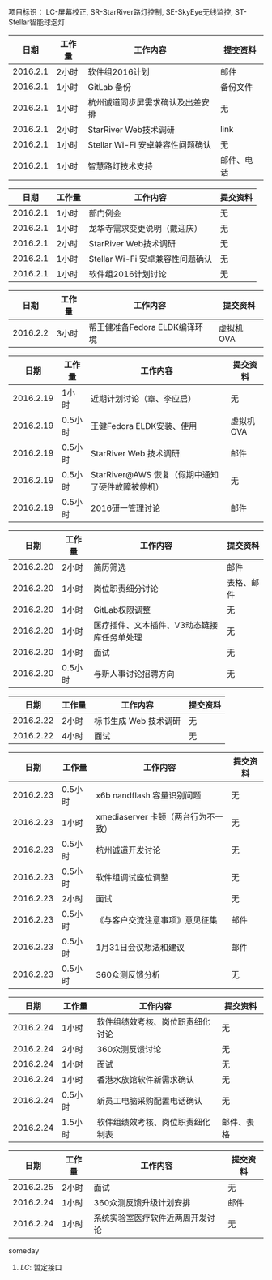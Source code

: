 项目标识： LC-屏幕校正, SR-StarRiver路灯控制, SE-SkyEye无线监控, ST-Stellar智能球泡灯

日期  | 工作量 | 工作内容 | 提交资料
-----|-------| --------|-----
2016.2.1 | 2小时 | 软件组2016计划 | 邮件
2016.2.1 | 1小时 | GitLab 备份  | 备份文件
2016.2.1 | 1小时 | 杭州诚道同步屏需求确认及出差安排  | 无
2016.2.1 | 2小时 | StarRiver Web技术调研  | link
2016.2.1 | 1小时 | Stellar Wi-Fi 安卓兼容性问题确认  | 无
2016.2.1 | 1小时 | 智慧路灯技术支持  | 邮件、电话

日期  | 工作量 | 工作内容 | 提交资料
-----|-------| --------|-----
2016.2.1 | 1小时 | 部门例会 | 无
2016.2.1 | 1小时 | 龙华寺需求变更说明（戴迎庆） | 无
2016.2.1 | 2小时 | StarRiver Web技术调研 | 无
2016.2.1 | 1小时 | Stellar Wi-Fi 安卓兼容性问题确认 | 无
2016.2.1 | 1小时 | 软件组2016计划讨论 | 无

日期  | 工作量 | 工作内容 | 提交资料
-----|-------| --------|-----
2016.2.2 | 3小时 | 帮王健准备Fedora ELDK编译环境 | 虚拟机OVA

日期  | 工作量 | 工作内容 | 提交资料
-----|-------| --------|-----
2016.2.19 | 1小时 | 近期计划讨论（章、李应启） | 无
2016.2.19 | 0.5小时 | 王健Fedora ELDK安装、使用| 虚拟机OVA
2016.2.19 | 0.5小时 | StarRiver Web 技术调研 | 邮件
2016.2.19 | 0.5小时 | StarRiver@AWS 恢复（假期中通知了硬件故障被停机） | 无
2016.2.19 | 0.5小时 | 2016研一管理讨论 | 邮件

日期  | 工作量 | 工作内容 | 提交资料
-----|-------| --------|-----
2016.2.20 | 2小时 | 简历筛选 | 邮件
2016.2.20 | 1小时 | 岗位职责细分讨论 | 表格、邮件
2016.2.20 | 1小时 | GitLab权限调整 | 无
2016.2.20 | 1小时 | 医疗插件、文本插件、V3动态链接库任务单处理 | 无
2016.2.20 | 1小时 | 面试 | 无
2016.2.20 | 0.5小时 | 与新人事讨论招聘方向 | 无

日期  | 工作量 | 工作内容 | 提交资料
-----|-------| --------|-----
2016.2.22 | 2小时 | 标书生成 Web 技术调研 | 无
2016.2.22 | 4小时 | 面试 | 无

日期  | 工作量 | 工作内容 | 提交资料
-----|-------| --------|-----
2016.2.23 | 0.5小时 | x6b nandflash 容量识别问题 | 无
2016.2.23 | 1小时 | xmediaserver 卡顿（两台行为不一致） | 无
2016.2.23 | 0.5小时 | 杭州诚道开发讨论 | 无
2016.2.23 | 0.5小时 | 软件组调试座位调整 | 无
2016.2.23 | 2小时 | 面试 | 无
2016.2.23 | 0.5小时 | 《与客户交流注意事项》意见征集 | 邮件
2016.2.23 | 0.5小时 | 1月31日会议想法和建议 | 邮件
2016.2.23 | 0.5小时 | 360众测反馈分析 | 无

日期  | 工作量 | 工作内容 | 提交资料
-----|-------| --------|-----
2016.2.24 | 1小时 | 软件组绩效考核、岗位职责细化讨论 | 无
2016.2.24 | 2小时 | 360众测反馈讨论 | 无
2016.2.24 | 1小时 | 面试 | 无
2016.2.24 | 1小时 | 香港水族馆软件新需求确认 | 无
2016.2.24 | 0.5小时 | 新员工电脑采购配置电话确认 | 无
2016.2.24 | 1.5小时 | 软件组绩效考核、岗位职责细化制表 | 邮件、表格

日期  | 工作量 | 工作内容 | 提交资料
-----|-------| --------|-----
2016.2.25 | 2小时 | 面试 | 无
2016.2.24 | 1小时 | 360众测反馈升级计划安排 | 邮件
2016.2.24 | 1小时 | 系统实验室医疗软件近两周开发讨论 | 无



someday

1. *LC*: 暂定接口

[//]: # (comment)
